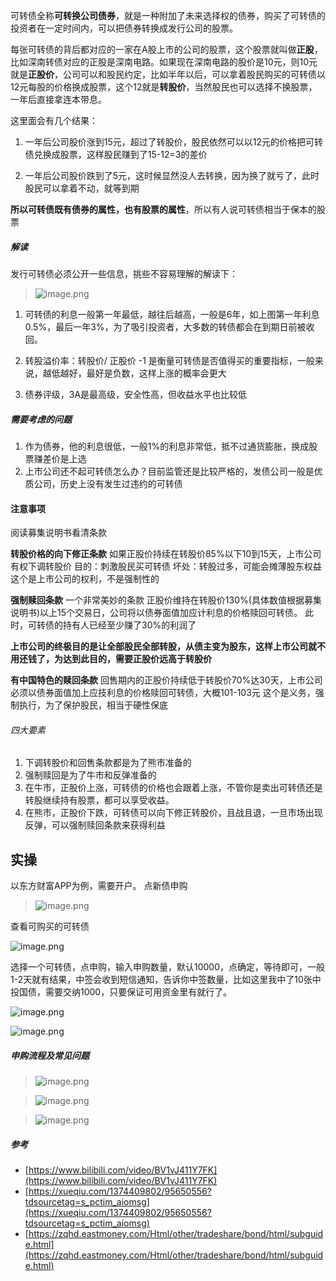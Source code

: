 可转债全称**可转换公司债券**，就是一种附加了未来选择权的债券，购买了可转债的投资者在一定时间内，可以把债券转换成发行公司的股票。

每张可转债的背后都对应的一家在A股上市的公司的股票，这个股票就叫做**正股**，比如深南转债对应的正股是深南电路。如果现在深南电路的股价是10元，则10元就是**正股价**，公司可以和股民约定，比如半年以后，可以拿着股民购买的可转债以12元每股的价格换成股票，这个12就是**转股价**，当然股民也可以选择不换股票，一年后直接拿连本带息。

这里面会有几个结果：

1. 一年后公司股价涨到15元，超过了转股价，股民依然可以以12元的价格把可转债兑换成股票，这样股民赚到了15-12=3的差价

2. 一年后公司股价跌到了5元，这时候显然没人去转换，因为换了就亏了，此时股民可以拿着不动，就等到期

**所以可转债既有债券的属性，也有股票的属性**，所以有人说可转债相当于保本的股票


##### 解读
发行可转债必须公开一些信息，挑些不容易理解的解读下：

>![image.png](https://hexo-blog.pek3b.qingstor.com/upload_images/71414-fdbda916a802dfd9.png?imageMogr2/auto-orient/strip%7CimageView2/2/w/1240)

1. 可转债的利息一般第一年最低，越往后越高，一般是6年，如上图第一年利息0.5%，最后一年3%，为了吸引投资者，大多数的转债都会在到期日前被收回。

2. 转股溢价率：转股价/ 正股价 -1
是衡量可转债是否值得买的重要指标，一般来说，越低越好，最好是负数，这样上涨的概率会更大

3. 债券评级，3A是最高级，安全性高，但收益水平也比较低

##### 需要考虑的问题
1. 作为债券，他的利息很低，一般1%的利息非常低，抵不过通货膨胀，换成股票赚差价是上选
2. 上市公司还不起可转债怎么办？目前监管还是比较严格的，发债公司一般是优质公司，历史上没有发生过违约的可转债

#### 注意事项
阅读募集说明书看清条款

**转股价格的向下修正条款**
如果正股价持续在转股价85%以下10到15天，上市公司有权下调转股价
目的：刺激股民买可转债
坏处：转股过多，可能会摊薄股东权益
这个是上市公司的权利，不是强制性的

**强制赎回条款**
一个非常美妙的条款
正股价维持在转股价130%(具体数值根据募集说明书)以上15个交易日，公司将以债券面值加应计利息的价格赎回可转债。
此时，可转债的持有人已经至少赚了30%的利润了

**上市公司的终极目的是让全部股民全部转股，从债主变为股东，这样上市公司就不用还钱了，为达到此目的，需要正股价远高于转股价**

**有中国特色的赎回条款**
回售期内的正股价持续低于转股价70%达30天，上市公司必须以债券面值加上应技利息的价格赎回可转债，大概101-103元
这个是义务，强制执行，为了保护股民，相当于硬性保底

###### 四大要素
1. 下调转股价和回售条款都是为了熊市准备的
2. 强制赎回是为了牛市和反弹准备的
3. 在牛市，正股价上涨，可转债的价格也会跟着上涨，不管你是卖出可转债还是转股继续持有股票，都可以享受收益。
4. 在熊市，正股价下跌，可转债可以向下修正转股价，且战且退，一旦市场出现反弹，可以强制赎回条款来获得利益

## 实操
以东方财富APP为例，需要开户。
点新债申购

>![image.png](https://hexo-blog.pek3b.qingstor.com/upload_images/71414-55561da92d403cbc.png?imageMogr2/auto-orient/strip%7CimageView2/2/w/1240)

查看可购买的可转债

![image.png](https://hexo-blog.pek3b.qingstor.com/upload_images/71414-2023aebfdc890f08.png?imageMogr2/auto-orient/strip%7CimageView2/2/w/1240)

选择一个可转债，点申购，输入申购数量，默认10000，点确定，等待即可，一般1-2天就有结果，中签会收到短信通知，告诉你中签数量，比如这里我中了10张中投国债，需要交纳1000，只要保证可用资金里有就行了。

![image.png](https://hexo-blog.pek3b.qingstor.com/upload_images/71414-928fea8b90577de0.png?imageMogr2/auto-orient/strip%7CimageView2/2/w/1240)


![image.png](https://hexo-blog.pek3b.qingstor.com/upload_images/71414-c4dc8216aaada43c.png?imageMogr2/auto-orient/strip%7CimageView2/2/w/1240)


##### 申购流程及常见问题

>![image.png](https://hexo-blog.pek3b.qingstor.com/upload_images/71414-95d3fa8f77b6f747.png?imageMogr2/auto-orient/strip%7CimageView2/2/w/1240)

>![image.png](https://hexo-blog.pek3b.qingstor.com/upload_images/71414-6e8200d1bd9b8e09.png?imageMogr2/auto-orient/strip%7CimageView2/2/w/1240)

>![image.png](https://hexo-blog.pek3b.qingstor.com/upload_images/71414-4d97506583a11d37.png?imageMogr2/auto-orient/strip%7CimageView2/2/w/1240)

##### 参考
* [https://www.bilibili.com/video/BV1vJ411Y7FK](https://www.bilibili.com/video/BV1vJ411Y7FK)
* [https://xueqiu.com/1374409802/95650556?tdsourcetag=s_pctim_aiomsg](https://xueqiu.com/1374409802/95650556?tdsourcetag=s_pctim_aiomsg)
* [https://zqhd.eastmoney.com/Html/other/tradeshare/bond/html/subguide.html](https://zqhd.eastmoney.com/Html/other/tradeshare/bond/html/subguide.html)

